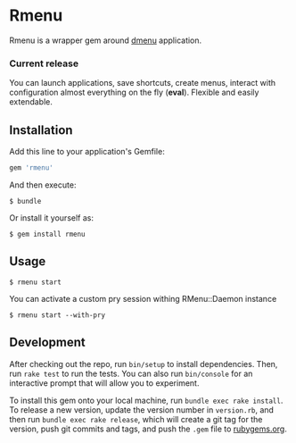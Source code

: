 # Rmenu

Rmenu is a wrapper gem around [dmenu](https://github.com/michaelforney/dmenu) application.

### Current release

You can launch applications, save shortcuts, create menus, interact with configuration almost everything on the fly (**eval**). Flexible and easily extendable.

## Installation

Add this line to your application's Gemfile:

```ruby
gem 'rmenu'
```

And then execute:

    $ bundle

Or install it yourself as:

    $ gem install rmenu

## Usage

    $ rmenu start
    
You can activate a custom pry session withing RMenu::Daemon instance

    $ rmenu start --with-pry


## Development

After checking out the repo, run `bin/setup` to install dependencies. Then, run `rake test` to run the tests. You can also run `bin/console` for an interactive prompt that will allow you to experiment.

To install this gem onto your local machine, run `bundle exec rake install`. To release a new version, update the version number in `version.rb`, and then run `bundle exec rake release`, which will create a git tag for the version, push git commits and tags, and push the `.gem` file to [rubygems.org](https://rubygems.org).

